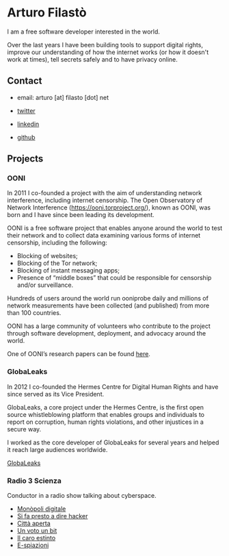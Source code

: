# Arturo Filastò

I am a free software developer interested in the world.

Over the last years I have been building tools to support digital rights,
improve our understanding of how the internet works (or how it doesn't work at
times), tell secrets safely and to have privacy online.

## Contact

* email: arturo [at] filasto [dot] net

* [twitter](https://twitter.com/hellais)

* [linkedin](http://www.linkedin.com/in/arturofb)

* [github](https://github.com/hellais)

## Projects

### OONI

In 2011 I co-founded a project with the aim of understanding network interference, including internet censorship. The Open Observatory of Network Interference (https://ooni.torproject.org/), known as OONI, was born and I have since been leading its development.

OONI is a free software project that enables anyone around the world to test their network and to collect data examining various forms of internet censorship, including the following:

* Blocking of websites;
* Blocking of the Tor network;
* Blocking of instant messaging apps;
* Presence of “middle boxes” that could be responsible for censorship and/or surveillance.

Hundreds of users around the world run ooniprobe daily and millions of network measurements have been collected (and published) from more than 100 countries.

OONI has a large community of volunteers who contribute to the project through software development, deployment, and advocacy around the world.

One of OONI’s research papers can be found [here](https://www.usenix.org/conference/foci12/ooni-open-observatory-network-interference).

### GlobaLeaks

In 2012 I co-founded the Hermes Centre for Digital Human Rights and have since served as its Vice President.

GlobaLeaks, a core project under the Hermes Centre, is the first open source whistleblowing platform that enables groups and individuals to report on corruption, human rights violations, and other injustices in a secure way.

I worked as the core developer of GlobaLeaks for several years and helped it reach large audiences worldwide.

[GlobaLeaks](http://globaleaks.org/)


### Radio 3 Scienza

Conductor in a radio show talking about cyberspace.

* [Monòpoli digitale](http://www.radio3.rai.it/dl/radio3/programmi/puntata/ContentItem-ea9b30cc-ac48-48bc-906d-479c5ebe4133.html)
* [Si fa presto a dire hacker](http://www.radio3.rai.it/dl/radio3/programmi/puntata/ContentItem-5ec1b8ca-90e1-482a-85d2-7b15c48cc02b.html)
* [Città aperta](http://www.radio3.rai.it/dl/radio3/programmi/puntata/ContentItem-8e318bbb-4c72-4216-8897-96fc49f9dc4d.html)
* [Un voto un bit](http://www.radio3.rai.it/dl/radio3/programmi/puntata/ContentItem-95d156a8-78db-4325-be17-e1a79ad852a4.html)
* [Il caro estinto](http://www.radio3.rai.it/dl/radio3/programmi/puntata/ContentItem-c65dafad-b104-4112-8b56-5a079284171e.html)
* [E-spiazioni](http://www.radio3.rai.it/dl/radio3/programmi/puntata/ContentItem-fb10c6fe-1108-4e0a-99ba-3bc84544ab05.html)
